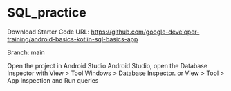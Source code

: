 # SQL_practice
Download Starter Code URL: https://github.com/google-developer-training/android-basics-kotlin-sql-basics-app

Branch: main

Open the project in Android Studio
Android Studio, open the Database Inspector with View > Tool Windows > Database Inspector. or View > Tool > App Inspection and Run queries
